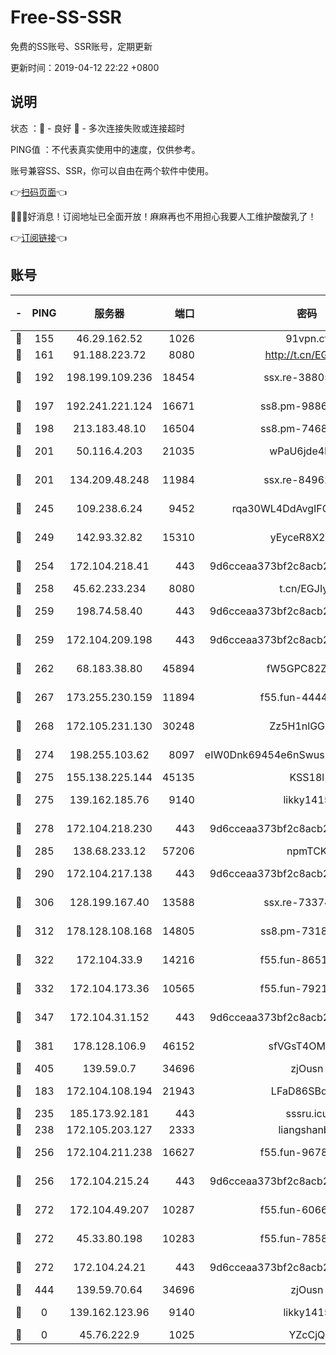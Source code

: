 # Free-SS-SSR

免费的SS账号、SSR账号，定期更新

更新时间：2019-04-12 22:22 +0800

## 说明

状态     ：🙂 - 良好 🙁 - 多次连接失败或连接超时

PING值   ：不代表真实使用中的速度，仅供参考。

账号兼容SS、SSR，你可以自由在两个软件中使用。

👉[扫码页面](https://liesauer.github.io/Free-SS-SSR/)👈

🎉🎉🎉好消息！订阅地址已全面开放！麻麻再也不用担心我要人工维护酸酸乳了！

👉[订阅链接](https://www.liesauer.net/yogurt/subscribe?ACCESS_TOKEN=DAYxR3mMaZAsaqUb)👈

## 账号

|-|PING|服务器|端口|密码|加密方式|区域|
|:----:|:----:|:-----:|-----:|:----:|:----:|:----:|
|🙂|155|46.29.162.52|1026|91vpn.cf|rc4-md5|RU|
|🙂|161|91.188.223.72|8080|http://t.cn/EGJIyrl|rc4-md5|RU|
|🙂|192|198.199.109.236|18454|ssx.re-38805389|aes-256-cfb|US|
|🙂|197|192.241.221.124|16671|ss8.pm-98861372|aes-256-cfb|US|
|🙂|198|213.183.48.10|16504|ss8.pm-74689869|rc4-md5|RU|
|🙂|201|50.116.4.203|21035|wPaU6jde4NZT|aes-256-cfb|US|
|🙂|201|134.209.48.248|11984|ssx.re-84962517|aes-256-cfb|US|
|🙂|245|109.238.6.24|9452|rqa30WL4DdAvgIFG6Fs3znzTa|aes-256-cfb|FR|
|🙂|249|142.93.32.82|15310|yEyceR8X2EVd|aes-256-cfb|GB|
|🙂|254|172.104.218.41|443|9d6cceaa373bf2c8acb22e60b6a58be6|aes-256-cfb|US|
|🙂|258|45.62.233.234|8080|t.cn/EGJIyrl|rc4-md5|CA|
|🙂|259|198.74.58.40|443|9d6cceaa373bf2c8acb22e60b6a58be6|aes-256-cfb|US|
|🙂|259|172.104.209.198|443|9d6cceaa373bf2c8acb22e60b6a58be6|aes-256-cfb|US|
|🙂|262|68.183.38.80|45894|fW5GPC82Z97G|aes-256-cfb|GB|
|🙂|267|173.255.230.159|11894|f55.fun-44441803|aes-256-cfb|US|
|🙂|268|172.105.231.130|30248|Zz5H1nlGGKHx|aes-256-cfb|JP|
|🙂|274|198.255.103.62|8097|eIW0Dnk69454e6nSwuspv9DmS201tQ0D|aes-256-cfb|US|
|🙂|275|155.138.225.144|45135|KSS18l|rc4-md5|US|
|🙂|275|139.162.185.76|9140|likky1415|aes-256-cfb|DE|
|🙂|278|172.104.218.230|443|9d6cceaa373bf2c8acb22e60b6a58be6|aes-256-cfb|US|
|🙂|285|138.68.233.12|57206|npmTCK|rc4-md5|US|
|🙂|290|172.104.217.138|443|9d6cceaa373bf2c8acb22e60b6a58be6|aes-256-cfb|US|
|🙂|306|128.199.167.40|13588|ssx.re-73374110|aes-256-cfb|SG|
|🙂|312|178.128.108.168|14805|ss8.pm-73188848|aes-256-cfb|SG|
|🙂|322|172.104.33.9|14216|f55.fun-86515358|aes-256-cfb|SG|
|🙂|332|172.104.173.36|10565|f55.fun-79210636|aes-256-cfb|SG|
|🙂|347|172.104.31.152|443|9d6cceaa373bf2c8acb22e60b6a58be6|aes-256-cfb|US|
|🙂|381|178.128.106.9|46152|sfVGsT4OMxHC|aes-256-cfb|SG|
|🙂|405|139.59.0.7|34696|zjOusn|chacha20|IN|
|🙂|183|172.104.108.194|21943|LFaD86SBq2lY|aes-256-cfb|JP|
|🙂|235|185.173.92.181|443|sssru.icu|rc4-md5|RU|
|🙂|238|172.105.203.127|2333|liangshanbo|chacha20|JP|
|🙂|256|172.104.211.238|16627|f55.fun-96789632|aes-256-cfb|US|
|🙂|256|172.104.215.24|443|9d6cceaa373bf2c8acb22e60b6a58be6|aes-256-cfb|US|
|🙂|272|172.104.49.207|10287|f55.fun-60668643|aes-256-cfb|SG|
|🙂|272|45.33.80.198|10283|f55.fun-78582823|aes-256-cfb|US|
|🙂|272|172.104.24.21|443|9d6cceaa373bf2c8acb22e60b6a58be6|aes-256-cfb|US|
|🙂|444|139.59.70.64|34696|zjOusn|chacha20|IN|
|🙁|0|139.162.123.96|9140|likky1415|aes-256-cfb|JP|
|🙁|0|45.76.222.9|1025|YZcCjQ|rc4-md5|JP|
